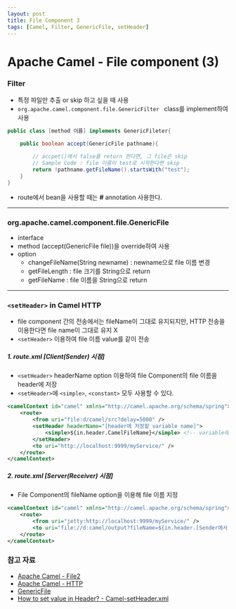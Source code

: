 ```yaml
---
layout: post
title: File Component 3
tags: [Camel, Filter, GenericFile, setHeader]
---
```


Apache Camel - File component (3)
=============================
### Filter

* 특정 파일만 추출 or skip 하고 싶을 때 사용
* `org.apache.camel.component.file.GenericFilter ` class를 implement하여 사용
```java
public class [method 이름] implements GenericFileter{

	public boolean accept(GenericFile pathname){
   
   		// accpet()에서 false를 return 한다면, 그 file은 skip
   		// Sample Code : file 이름이 test로 시작한다면 skip
   		return !pathname.getFileName().startsWith("test");
    }
}
```

* route에서 bean을 사용할 때는 **#** annotation 사용한다.


-----------------------------------------------------------------
### org.apache.camel.component.file.GenericFile
* interface
* method (accept(GenericFile<T> file))을 override하여 사용
* option
	- changeFileName(String newname) : newname으로 file 이름 변경
	- getFileLength : file 크기를 String으로 return
	- getFileName : file 이름을 String으로 return

-----------------------------------------------------------------
### `<setHeader>` in Camel HTTP
* file component 간의 전송에서는 fileName이 그대로 유지되지만, HTTP 전송을 이용한다면 file name이 그대로 유지 X
* `<setHeader>` 이용하여 file 이름 value를 같이 전송

##### 1. route.xml [Client(Sender) 시점]
* `<setHeader>` headerName option 이용하여 file Component의 file 이름을 header에 저장
* `<setHeader>`에 `<simple>`, `<constant>` 모두 사용할 수 있다.
```xml
<camelContext id="camel" xmlns="http://camel.apache.org/schema/spring">
	<route>
    	<from uri="file:d/camel/src?delay=5000" />
        <setHeader headerName="[header에 저장할 variable name]">
        	<simple>${in.header.CamelFileName}</simple> <!-- variable에 저장할 value -->
        </setHeader>
        <to uri="http://localhost:9999/myService/" />
    </route>
</camelContext>
```

##### 2. route.xml [Server(Receiver) 시점]
* File Component의 fileName option을 이용해 file 이름 지정
```xml
<camelContext id="camel" xmlns="http://camel.apache.org/schema/spring">
	<route>
    	<from uri="jetty:http://localhost:9999/myService/" />
        <to uri="file://d:camel/output?fileName=${in.header.[Sender에서 지정한 headername]}" />
    </route>
</camelContext>
```


### 참고 자료
* [Apache Camel - File2](http://camel.apache.org/file2.html)
* [Apache Camel - HTTP](http://camel.apache.org/http.html)
* [GenericFile](https://camel.apache.org/maven/camel-2.15.0/camel-core/apidocs/org/apache/camel/component/file/GenericFile.html)
* [How to set value in Header? - Camel-setHeader.xml](https://github.com/apache/camel/blob/master/camel-core/src/test/resources/org/apache/camel/model/setHeader.xml)

